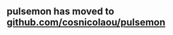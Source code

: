 ## pulsemon has moved to [github.com/cosnicolaou/pulsemon](https://github.com/cosnicolaou/pulsemon)
